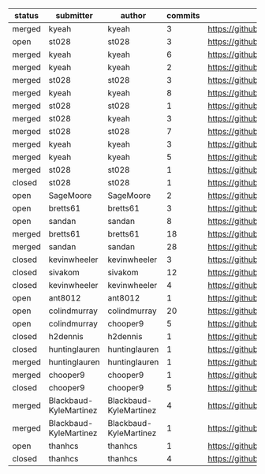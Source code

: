 | status | submitter              | author                 | commits | link                                               |
| ------ | ---------------------- | ---------------------- | ---------- | -------------------------------------------------- |
| merged | kyeah                  | kyeah                  |       3 | https://github.com/geotrellis/geotrellis/pull/1047 |
|   open | st028                  | st028                  |       3 | https://github.com/geotrellis/geotrellis/pull/1044 |
| merged | kyeah                  | kyeah                  |       6 | https://github.com/geotrellis/geotrellis/pull/1037 |
| merged | kyeah                  | kyeah                  |       2 | https://github.com/geotrellis/geotrellis/pull/1032 |
| merged | st028                  | st028                  |       3 | https://github.com/geotrellis/geotrellis/pull/1031 |
| merged | kyeah                  | kyeah                  |       8 | https://github.com/geotrellis/geotrellis/pull/1028 |
| merged | st028                  | st028                  |       1 | https://github.com/geotrellis/geotrellis/pull/1027 |
| merged | st028                  | kyeah                  |       3 | https://github.com/geotrellis/geotrellis/pull/1027 |
| merged | st028                  | st028                  |       7 | https://github.com/geotrellis/geotrellis/pull/1023 |
| merged | kyeah                  | kyeah                  |       3 | https://github.com/geotrellis/geotrellis/pull/1015 |
| merged | kyeah                  | kyeah                  |       5 | https://github.com/geotrellis/geotrellis/pull/991  |
| merged | st028                  | st028                  |       1 | https://github.com/geotrellis/geotrellis/pull/987  |
| closed | st028                  | st028                  |       1 | https://github.com/geotrellis/geotrellis/pull/985  |
|   open | SageMoore              | SageMoore              |       2 | https://github.com/geotrellis/gt-admin/pull/2      |
|   open | bretts61               | bretts61               |       3 | https://github.com/geotrellis/curve/pull/11        |
|   open | sandan                 | sandan                 |       8 | https://github.com/geotrellis/curve/pull/10        |
| merged | bretts61               | bretts61               |      18 | https://github.com/geotrellis/curve/pull/7         |
| merged | sandan                 | sandan                 |      28 | https://github.com/geotrellis/curve/pull/6         |
| closed | kevinwheeler           | kevinwheeler           |       3 | https://github.com/locationtech/geomesa/pull/501   |
| closed | sivakom                | sivakom                |      12 | https://github.com/locationtech/geomesa/pull/494   |
| closed | kevinwheeler           | kevinwheeler           |       4 | https://github.com/locationtech/geomesa/pull/487   |
|   open | ant8012                | ant8012                |       1 | https://github.com/selendroid/selendroid/pull/849  |
|   open | colindmurray           | colindmurray           |      20 | https://github.com/selendroid/selendroid/pull/848  |
|   open | colindmurray           | chooper9               |       5 | https://github.com/selendroid/selendroid/pull/848  |
| closed | h2dennis               | h2dennis               |       1 | https://github.com/selendroid/selendroid/pull/841  |
| closed | huntinglauren          | huntinglauren          |       1 | https://github.com/selendroid/selendroid/pull/840  |
| merged | huntinglauren          | huntinglauren          |       1 | https://github.com/selendroid/selendroid/pull/835  |
| merged | chooper9               | chooper9               |       1 | https://github.com/selendroid/selendroid/pull/833  |
| closed | chooper9               | chooper9               |       5 | https://github.com/selendroid/selendroid/pull/819  |
| merged | Blackbaud-KyleMartinez | Blackbaud-KyleMartinez |       4 | https://github.com/selendroid/selendroid/pull/816  |
| merged | Blackbaud-KyleMartinez | Blackbaud-KyleMartinez |       1 | https://github.com/selendroid/selendroid.io/pull/8 |
|   open | thanhcs                | thanhcs                |       1 | https://github.com/ios-driver/ios-driver/pull/363  |
| closed | thanhcs                | thanhcs                |       4 | https://github.com/ios-driver/ios-driver/pull/359  |

